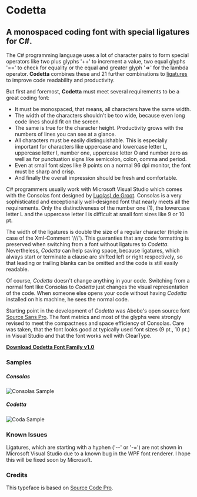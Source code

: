 # Codetta 
## A monospaced coding font with special ligatures for C#.

The C# programming language uses a lot of character pairs to form special operators like two plus glyphs '++' to increment a value, two equal glyphs '==' to check for equality or the equal and greater glyph '=>' for the lambda operator.
**Codetta** combines these and 21 further combinations to [ligatures](https://en.wikipedia.org/wiki/Typographic_ligature) to improve code readability and productivity.

But first and foremost, **Codetta** must meet several requirements to be a great coding font:
+ It must be monospaced, that means, all characters have the same width.
+ The width of the characters shouldn't be too wide, because even long code lines should fit on the screen.
+ The same is true for the character height. Productivity grows with the numbers of lines you can see at a glance. 
+ All characters must be easily distinguishable. This is especially important for characters like uppercase and lowercase letter L, uppercase letter I, number one, uppercase letter O and number zero as well as for punctuation signs like semicolon, colon, comma and period.
+ Even at small font sizes like 9 points on a normal 96 dpi monitor, the font must be sharp and crisp. 
+ And finally the overall impression should be fresh and comfortable.

C# programmers usually work with Microsoft Visual Studio which comes with the Consolas font designed by [Luc(as) de Groot](https://en.wikipedia.org/wiki/Luc(as)_de_Groot). Consolas is a very sophisticated and exceptionally well-designed font that nearly meets all the requirements. Only the distinctiveness of the number one (1), the lowercase letter L and the uppercase letter I is difficult at small font sizes like 9 or 10 pt.

The width of the ligatures is double the size of a regular character (triple in case of the Xml-Comment '///'). This guaranties that any code formatting is preserved when switching from a font without ligatures to *Codetta*. Nevertheless, *Codetta* can help saving space, because ligatures, which always start or terminate a clause are shifted left or right respectively, so that leading or trailing blanks can be omitted and the code is still easily readable.

Of course, *Codetta* doesn't change anything in your code. Switching from a normal font like Consolas to *Codetta* just changes the visual representation of the code. When someone else opens your code without having *Codetta* installed on his machine, he sees the normal code. 

Starting point in the development of *Codetta* was Abobe's open source font [Source Sans Pro](https://fonts.google.com/specimen/Source+Sans+Pro). The font metrics and most of the glyphs were strongly revised to meet the compactness and space efficiency of Consolas. Care was taken, that the font looks good at typically used font sizes (9 pt., 10 pt.) in Visual Studio and that the font works well with ClearType.

[**Download Codetta Font Family v1.0**](https://github.com/proeller/Codetta/blob/master/release/Codetta_1.0.zip?raw=true)


### Samples

##### Consolas
![Consolas Sample](https://github.com/Proeller/Codetta/blob/master/doc/Consolas.png?raw=true)

 

##### Codetta
![Coda Sample](https://github.com/Proeller/Codetta/blob/master/doc/Codetta.png?raw=true)

### Known Issues
Ligatures, which are starting with a hyphen ('--' or '-=') are not shown in Microsoft Visual Studio due to a known bug in the WPF font renderer. I hope this will be fixed soon by Microsoft.

### Credits
This typeface is based on [Source Code Pro](https://github.com/adobe-fonts/source-code-pro).

